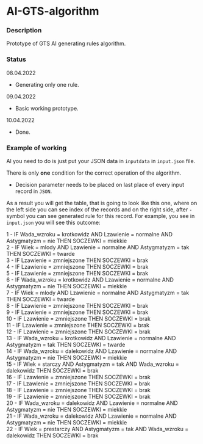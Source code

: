# AI-GTS-algorithm

### Description

Prototype of GTS AI generating rules algorithm.

### Status
08.04.2022

- Generating only one rule.

09.04.2022

- Basic working prototype.

10.04.2022

- Done.

### Example of working

Al you need to do is just put your JSON data in `inputdata` in `input.json` file.

There is only **one** condition for the correct operation of the algorithm.

- Decision parameter needs to be placed on last place of every input record in `JSON`.

As a result you will get the table, that is going to look like this one,
where on the left side you can see index of the records and on the right side, after `-` symbol
you can see generated rule for this record. For example, you see in `input.json` you will see
this outcome:


1 - IF Wada_wzroku = krotkowidz AND Lzawienie = normalne AND Astygmatyzm = nie THEN SOCZEWKI = miekkie
\
2 - IF Wiek = mlody AND Lzawienie = normalne AND Astygmatyzm = tak THEN SOCZEWKI = twarde
\
3 - IF Lzawienie = zmniejszone THEN SOCZEWKI = brak
\
4 - IF Lzawienie = zmniejszone THEN SOCZEWKI = brak
\
5 - IF Lzawienie = zmniejszone THEN SOCZEWKI = brak
\
6 - IF Wada_wzroku = krotkowidz AND Lzawienie = normalne AND Astygmatyzm = nie THEN SOCZEWKI = miekkie
\
7 - IF Wiek = mlody AND Lzawienie = normalne AND Astygmatyzm = tak THEN SOCZEWKI = twarde
\
8 - IF Lzawienie = zmniejszone THEN SOCZEWKI = brak
\
9 - IF Lzawienie = zmniejszone THEN SOCZEWKI = brak
\
10 - IF Lzawienie = zmniejszone THEN SOCZEWKI = brak
\
11 - IF Lzawienie = zmniejszone THEN SOCZEWKI = brak
\
12 - IF Lzawienie = zmniejszone THEN SOCZEWKI = brak
\
13 - IF Wada_wzroku = krotkowidz AND Lzawienie = normalne AND Astygmatyzm = tak THEN SOCZEWKI = twarde
\
14 - IF Wada_wzroku = dalekowidz AND Lzawienie = normalne AND Astygmatyzm = nie THEN SOCZEWKI = miekkie
\
15 - IF Wiek = starczy AND Astygmatyzm = tak AND Wada_wzroku = dalekowidz THEN SOCZEWKI = brak
\
16 - IF Lzawienie = zmniejszone THEN SOCZEWKI = brak
\
17 - IF Lzawienie = zmniejszone THEN SOCZEWKI = brak
\
18 - IF Lzawienie = zmniejszone THEN SOCZEWKI = brak
\
19 - IF Lzawienie = zmniejszone THEN SOCZEWKI = brak
\
20 - IF Wada_wzroku = dalekowidz AND Lzawienie = normalne AND Astygmatyzm = nie THEN SOCZEWKI = miekkie
\
21 - IF Wada_wzroku = dalekowidz AND Lzawienie = normalne AND Astygmatyzm = nie THEN SOCZEWKI = miekkie
\
22 - IF Wiek = prestarczy AND Astygmatyzm = tak AND Wada_wzroku = dalekowidz THEN SOCZEWKI = brak



